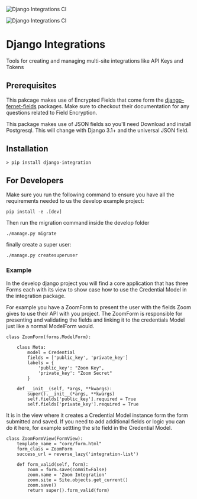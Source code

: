 ![Django Integrations CI](https://github.com/renderbox/django-integrations/workflows/Django%20Integrations%20CI/badge.svg)

![Django Integrations CI](https://github.com/renderbox/django-integrations/workflows/Django%20Integrations%20Develop/badge.svg)

# Django Integrations

Tools for creating and managing multi-site integrations like API Keys and Tokens

## Prerequisites
This pakcage makes use of Encrypted Fields that come form the [django-fernet-fields](https://github.com/orcasgit/django-fernet-fields) packages. Make sure to checkout their documentation for any questions related to Field Encryption. 

This package makes use of JSON fields so you'll need Download and install Postgresql. This will change with Django 3.1+ and the universal JSON field.

## Installation
```
> pip install django-integration
```

## For Developers
Make sure you run the following command to ensure you have all the requirements needed to us the develop example project:
```
pip install -e .[dev]
```
Then run the migration command inside the develop folder
```
./manage.py migrate
```
finally create a super user:
```
./manage.py createsuperuser
```
### Example
In the develop django project you will find a core application that has three Forms each with its view to show case how to use the Credential Model in the integration package.

For example you have a ZoomForm to present the user with the fields Zoom gives to use their API with you project. The ZoomForm is responsible for presenting and validating the fields and linking it to the credentials Model just like a normal ModelForm would.
```
class ZoomForm(forms.ModelForm):

    class Meta:
        model = Credential
        fields = ['public_key', 'private_key']
        labels = {
            'public_key': "Zoom Key",
            'private_key': "Zoom Secret"
        }
    
    def __init__(self, *args, **kwargs):
        super().__init__(*args, **kwargs)
        self.fields['public_key'].required = True
        self.fields['private_key'].required = True
```

It is in the view where it creates a Credential Model instance form the form submitted and saved. If you need to add additional fields or logic you can do it here, for example settting the site field in the Credential Model.

```
class ZoomFormView(FormView):
    template_name = "core/form.html"
    form_class = ZoomForm
    success_url = reverse_lazy('integration-list')

    def form_valid(self, form):
        zoom = form.save(commit=False)
        zoom.name = 'Zoom Integration'
        zoom.site = Site.objects.get_current()
        zoom.save()
        return super().form_valid(form)
```